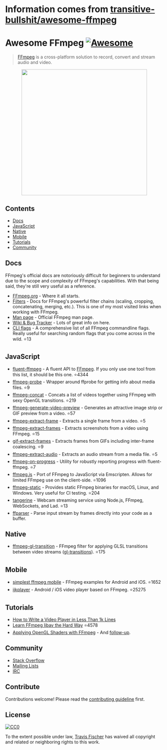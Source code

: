 # Information comes from [transitive-bullshit/awesome-ffmpeg](https://github.com/transitive-bullshit/awesome-ffmpeg)
# Awesome FFmpeg [![Awesome](https://awesome.re/badge.svg)](https://awesome.re)

> [FFmpeg](http://ffmpeg.org) is a cross-platform solution to record, convert and stream audio and video.

<p align="center">
  <img width="400" src="https://cdn.rawgit.com/transitive-bullshit/awesome-ffmpeg/master/ffmpeg-logo.svg">
</p>


## Contents

- [Docs](#docs)
- [JavaScript](#javascript)
- [Native](#native)
- [Mobile](#mobile)
- [Tutorials](#tutorials)
- [Community](#community)


## Docs

FFmpeg's official docs are notoriously difficult for beginners to understand due to the scope and complexity of FFmpeg's capabilities. With that being said, they're still very useful as a reference.

- [FFmpeg.org](http://ffmpeg.org) - Where it all starts.
- [Filters](https://ffmpeg.org/ffmpeg-filters.html) - Docs for FFmpeg's powerful filter chains (scaling, cropping, concatenating, merging, etc.). This is one of my most visited links when working with FFmpeg.
- [Man page](https://man.cx/ffmpeg) - Official FFmpeg man page.
- [Wiki & Bug Tracker](https://trac.ffmpeg.org) - Lots of great info on here.
- [CLI flags](https://github.com/transitive-bullshit/ffmpeg-cli-flags/blob/master/readme.md) - A comprehensive list of all FFmpeg commandline flags. Really useful for searching random flags that you come across in the wild. :star:13


## JavaScript

- [fluent-ffmpeg](https://github.com/fluent-ffmpeg/node-fluent-ffmpeg) - A fluent API to [FFmpeg](http://www.ffmpeg.org). If you only use one tool from this list, it should be this one. :star:4344
- [ffmpeg-probe](https://github.com/transitive-bullshit/ffmpeg-probe) - Wrapper around ffprobe for getting info about media files. :star:9
- [ffmpeg-concat](https://github.com/transitive-bullshit/ffmpeg-concat) - Concats a list of videos together using FFmpeg with sexy OpenGL transitions. :star:219
- [ffmpeg-generate-video-preview](https://github.com/transitive-bullshit/ffmpeg-generate-video-preview) - Generates an attractive image strip or GIF preview from a video. :star:57
- [ffmpeg-extract-frame](https://github.com/transitive-bullshit/ffmpeg-extract-frame) - Extracts a single frame from a video. :star:5
- [ffmpeg-extract-frames](https://github.com/transitive-bullshit/ffmpeg-extract-frames) - Extracts screenshots from a video using FFmpeg. :star:15
- [gif-extract-frames](https://github.com/transitive-bullshit/gif-extract-frames) - Extracts frames from GIFs including inter-frame coalescing. :star:9
- [ffmpeg-extract-audio](https://github.com/transitive-bullshit/ffmpeg-extract-audio) - Extracts an audio stream from a media file. :star:5
- [ffmpeg-on-progress](https://github.com/transitive-bullshit/ffmpeg-on-progress) - Utility for robustly reporting progress with fluent-ffmpeg. :star:7
- [ffmpeg.js](https://github.com/Kagami/ffmpeg.js) - Port of FFmpeg to JavaScript via Emscripten. Allows for limited FFmpeg use on the client-side. :star:1096
- [ffmpeg-static](https://github.com/eugeneware/ffmpeg-static) - Provides static FFmpeg binaries for macOS, Linux, and Windows. Very useful for CI testing. :star:204
- [tangerine](https://github.com/niftylettuce/tangerine) - Webcam streaming service using Node.js, FFmpeg, WebSockets, and Lad. :star:13
- [ffparser](https://github.com/NiKlimenko/FFParser) - Parse input stream by frames directly into your code as a buffer.


## Native

- [ffmpeg-gl-transition](https://github.com/transitive-bullshit/ffmpeg-gl-transition) - FFmpeg filter for applying GLSL transitions between video streams ([gl-transitions](https://gl-transitions.com/)). :star:175


## Mobile

- [simplest ffmpeg mobile](https://github.com/leixiaohua1020/simplest_ffmpeg_mobile) - FFmpeg examples for Android and iOS. :star:1652
- [ijkplayer](https://github.com/Bilibili/ijkplayer) - Android / iOS video player based on FFmpeg. :star:25275


## Tutorials

- [How to Write a Video Player in Less Than 1k Lines](http://dranger.com/ffmpeg)
- [Learn FFmpeg libav the Hard Way](https://github.com/leandromoreira/ffmpeg-libav-tutorial) :star:4578
- [Applying OpenGL Shaders with FFmpeg](https://nervous.io/ffmpeg/opengl/2017/01/31/ffmpeg-opengl) - And [follow-up](https://nervous.io/ffmpeg/opengl/2017/05/15/ffmpeg-pbo-yuv).


## Community

- [Stack Overflow](https://superuser.com/questions/tagged/ffmpeg)
- [Mailing Lists](https://www.ffmpeg.org/contact.html#MailingLists)
- [IRC](https://www.ffmpeg.org/contact.html#IRCChannels)


## Contribute

Contributions welcome! Please read the [contributing guideline](contributing.md) first.


## License

[![CC0](http://mirrors.creativecommons.org/presskit/buttons/88x31/svg/cc-zero.svg)](http://creativecommons.org/publicdomain/zero/1.0)

To the extent possible under law, [Travis Fischer](https://github.com/transitive-bullshit) has waived all copyright and related or neighboring rights to this work.

